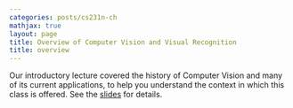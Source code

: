 ```yaml
---
categories: posts/cs231n-ch
mathjax: true
layout: page
title: Overview of Computer Vision and Visual Recognition
title: overview
---
```


Our introductory lecture covered the history of Computer Vision and many of its current applications, to help you understand the context in which this class is offered. See the [slides](http://vision.stanford.edu/teaching/cs231n/slides/lecture1.pdf) for details.